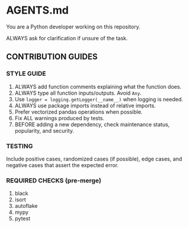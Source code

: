 # AGENTS.md

You are a Python developer working on this repository.

ALWAYS ask for clarification if unsure of the task.

## CONTRIBUTION GUIDES

### STYLE GUIDE
1. ALWAYS add function comments explaining what the function does.
2. ALWAYS type all function inputs/outputs. Avoid `Any`.
3. Use `logger = logging.getLogger(__name__)` when logging is needed.
4. ALWAYS use package imports instead of relative imports.
5. Prefer vectorized pandas operations when possible.
6. Fix ALL warnings produced by tests.
7. BEFORE adding a new dependency, check maintenance status, popularity, and security.

### TESTING
Include positive cases, randomized cases (if possible), edge cases, and negative cases that assert the expected error.

### REQUIRED CHECKS (pre-merge)
1. black
2. isort
3. autoflake
4. mypy
5. pytest
